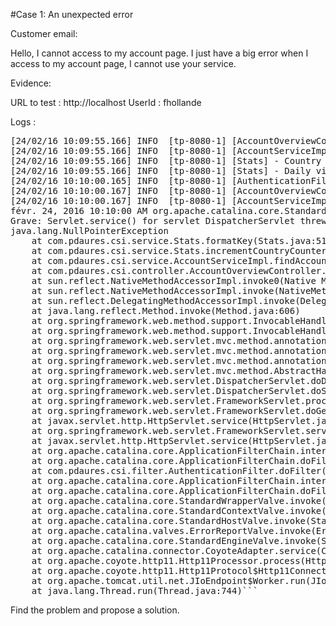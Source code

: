 #Case 1: An unexpected error

Customer email:

Hello, I cannot access to my account page. I just have a big error when I access to my account page, I cannot use your service.


Evidence:

URL to test : http://localhost
UserId : fhollande

Logs :

<pre>
[24/02/16 10:09:55.166] INFO  [tp-8080-1] [AccountOverviewController] - Display account overview of user bobama
[24/02/16 10:09:55.166] INFO  [tp-8080-1] [AccountServiceImpl] - Loading account information for user bobama
[24/02/16 10:09:55.166] INFO  [tp-8080-1] [Stats] - Country counter : USA: 4
[24/02/16 10:09:55.166] INFO  [tp-8080-1] [Stats] - Daily visitors :4
[24/02/16 10:10:00.165] INFO  [tp-8080-1] [AuthenticationFilter] - Security Token : token_hollande
[24/02/16 10:10:00.167] INFO  [tp-8080-1] [AccountOverviewController] - Display account overview of user fhollande
[24/02/16 10:10:00.167] INFO  [tp-8080-1] [AccountServiceImpl] - Loading account information for user fhollande
févr. 24, 2016 10:10:00 AM org.apache.catalina.core.StandardWrapperValve invoke
Grave: Servlet.service() for servlet DispatcherServlet threw exception
java.lang.NullPointerException
	at com.pdaures.csi.service.Stats.formatKey(Stats.java:51)
	at com.pdaures.csi.service.Stats.incrementCountryCounter(Stats.java:33)
	at com.pdaures.csi.service.AccountServiceImpl.findAccount(AccountServiceImpl.java:30)
	at com.pdaures.csi.controller.AccountOverviewController.accountOverview(AccountOverviewController.java:28)
	at sun.reflect.NativeMethodAccessorImpl.invoke0(Native Method)
	at sun.reflect.NativeMethodAccessorImpl.invoke(NativeMethodAccessorImpl.java:57)
	at sun.reflect.DelegatingMethodAccessorImpl.invoke(DelegatingMethodAccessorImpl.java:43)
	at java.lang.reflect.Method.invoke(Method.java:606)
	at org.springframework.web.method.support.InvocableHandlerMethod.invoke(InvocableHandlerMethod.java:219)
	at org.springframework.web.method.support.InvocableHandlerMethod.invokeForRequest(InvocableHandlerMethod.java:132)
	at org.springframework.web.servlet.mvc.method.annotation.ServletInvocableHandlerMethod.invokeAndHandle(ServletInvocableHandlerMethod.java:104)
	at org.springframework.web.servlet.mvc.method.annotation.RequestMappingHandlerAdapter.invokeHandleMethod(RequestMappingHandlerAdapter.java:746)
	at org.springframework.web.servlet.mvc.method.annotation.RequestMappingHandlerAdapter.handleInternal(RequestMappingHandlerAdapter.java:687)
	at org.springframework.web.servlet.mvc.method.AbstractHandlerMethodAdapter.handle(AbstractHandlerMethodAdapter.java:80)
	at org.springframework.web.servlet.DispatcherServlet.doDispatch(DispatcherServlet.java:925)
	at org.springframework.web.servlet.DispatcherServlet.doService(DispatcherServlet.java:856)
	at org.springframework.web.servlet.FrameworkServlet.processRequest(FrameworkServlet.java:915)
	at org.springframework.web.servlet.FrameworkServlet.doGet(FrameworkServlet.java:811)
	at javax.servlet.http.HttpServlet.service(HttpServlet.java:617)
	at org.springframework.web.servlet.FrameworkServlet.service(FrameworkServlet.java:796)
	at javax.servlet.http.HttpServlet.service(HttpServlet.java:717)
	at org.apache.catalina.core.ApplicationFilterChain.internalDoFilter(ApplicationFilterChain.java:290)
	at org.apache.catalina.core.ApplicationFilterChain.doFilter(ApplicationFilterChain.java:206)
	at com.pdaures.csi.filter.AuthenticationFilter.doFilter(AuthenticationFilter.java:60)
	at org.apache.catalina.core.ApplicationFilterChain.internalDoFilter(ApplicationFilterChain.java:235)
	at org.apache.catalina.core.ApplicationFilterChain.doFilter(ApplicationFilterChain.java:206)
	at org.apache.catalina.core.StandardWrapperValve.invoke(StandardWrapperValve.java:233)
	at org.apache.catalina.core.StandardContextValve.invoke(StandardContextValve.java:191)
	at org.apache.catalina.core.StandardHostValve.invoke(StandardHostValve.java:127)
	at org.apache.catalina.valves.ErrorReportValve.invoke(ErrorReportValve.java:102)
	at org.apache.catalina.core.StandardEngineValve.invoke(StandardEngineValve.java:109)
	at org.apache.catalina.connector.CoyoteAdapter.service(CoyoteAdapter.java:298)
	at org.apache.coyote.http11.Http11Processor.process(Http11Processor.java:857)
	at org.apache.coyote.http11.Http11Protocol$Http11ConnectionHandler.process(Http11Protocol.java:588)
	at org.apache.tomcat.util.net.JIoEndpoint$Worker.run(JIoEndpoint.java:489)
	at java.lang.Thread.run(Thread.java:744)```
</pre>

Find the problem and propose a solution.
